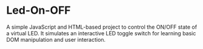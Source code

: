 # Led-On-OFF
A simple JavaScript and HTML-based project to control the ON/OFF state of a virtual LED. It simulates an interactive LED toggle switch for learning basic DOM manipulation and user interaction.
